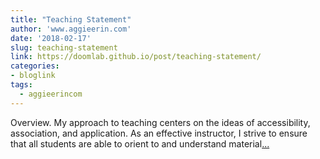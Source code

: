 ```yaml
---
title: "Teaching Statement"
author: 'www.aggieerin.com'
date: '2018-02-17'
slug: teaching-statement
link: https://doomlab.github.io/post/teaching-statement/
categories:
- bloglink
tags:
  - aggieerincom
---
```


Overview. My approach to teaching centers on the ideas of accessibility, association, and application. As an effective instructor, I strive to ensure that all students are able to orient to and understand material[... <i class="fas fa-external-link-alt"></i>](https://doomlab.github.io/post/teaching-statement/)

